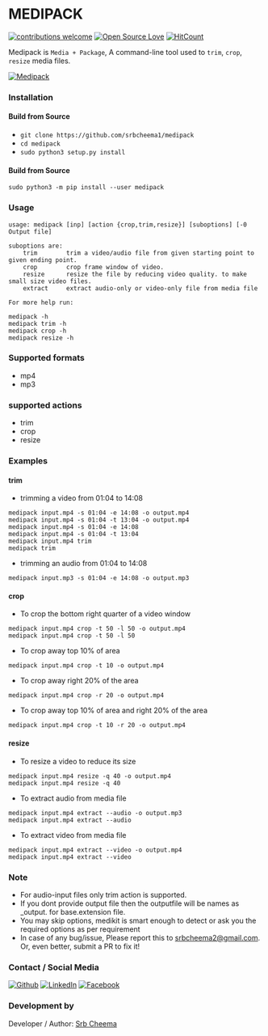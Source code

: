 # MEDIPACK

[![contributions welcome](https://img.shields.io/badge/contributions-welcome-brightgreen.svg?style=flat)](https://github.ocm/srbcheema1/medipack/issues)
[![Open Source Love](https://badges.frapsoft.com/os/v1/open-source.png?v=103)](https://github.com/srbcheema1/medipack)
[![HitCount](http://hits.dwyl.io/srbcheema1/medipack.svg)](http://hits.dwyl.io/srbcheema1/medipack)

Medipack is `Media + Package`, A command-line tool used to `trim`, `crop`, `resize` media files.

[![Medipack](https://raw.githubusercontent.com/srbcheema1/medipack/master/extra/medipack-52x90.png)](https://pypi.org/project/medipack/)


### Installation

#### Build from Source

- `git clone https://github.com/srbcheema1/medipack`
- `cd medipack`
- `sudo python3 setup.py install`

#### Build from Source

```
sudo python3 -m pip install --user medipack

```

### Usage

```
usage: medipack [inp] [action {crop,trim,resize}] [suboptions] [-0 Output file]
```

```
suboptions are:
    trim        trim a video/audio file from given starting point to given ending point.
    crop        crop frame window of video.
    resize      resize the file by reducing video quality. to make small size video files.
    extract     extract audio-only or video-only file from media file
```

```
For more help run:

medipack -h
medipack trim -h
medipack crop -h
medipack resize -h
```


### Supported formats

- mp4
- mp3

### supported actions

- trim
- crop
- resize

### Examples

#### trim

- trimming a video from 01:04 to 14:08
```
medipack input.mp4 -s 01:04 -e 14:08 -o output.mp4
medipack input.mp4 -s 01:04 -t 13:04 -o output.mp4
medipack input.mp4 -s 01:04 -e 14:08
medipack input.mp4 -s 01:04 -t 13:04
medipack input.mp4 trim
medipack trim
```
- trimming an audio from 01:04 to 14:08
```
medipack input.mp3 -s 01:04 -e 14:08 -o output.mp3
```

#### crop

- To crop the bottom right quarter of a video window
```
medipack input.mp4 crop -t 50 -l 50 -o output.mp4
medipack input.mp4 crop -t 50 -l 50
```

- To crop away top 10% of area
```
medipack input.mp4 crop -t 10 -o output.mp4
```

- To crop away right 20% of the area
```
medipack input.mp4 crop -r 20 -o output.mp4
```

- To crop away top 10% of area and right 20% of the area
```
medipack input.mp4 crop -t 10 -r 20 -o output.mp4
```

#### resize

- To resize a video to reduce its size
```
medipack input.mp4 resize -q 40 -o output.mp4
medipack input.mp4 resize -q 40
```

- To extract audio from media file
```
medipack input.mp4 extract --audio -o output.mp3
medipack input.mp4 extract --audio
```

- To extract video from media file
```
medipack input.mp4 extract --video -o output.mp4
medipack input.mp4 extract --video
```


### Note

- For audio-input files only trim action is supported.
- If you dont provide output file then the outputfile will be names as <base>_output.<extension> for base.extension file.
- You may skip options, medikit is smart enough to detect or ask you the required options as per requirement
- In case of any bug/issue, Please report this to srbcheema2@gmail.com. Or, even better, submit a PR to fix it!


### Contact / Social Media

[![Github](https://raw.githubusercontent.com/srbcheema1/medipack/master/extra/github.png)](https://github.com/srbcheema1/)
[![LinkedIn](https://raw.githubusercontent.com/srbcheema1/medipack/master/extra/linkedin-48x48.png)](https://www.linkedin.com/in/srbcheema1/)
[![Facebook](https://raw.githubusercontent.com/srbcheema1/medipack/master/extra/fb.png)](https://www.facebook.com/srbcheema/)

### Development by

Developer / Author: [Srb Cheema](https://github.com/srbcheema1/)
